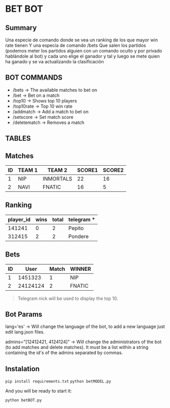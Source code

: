 BET BOT
=======

Summary
-------

Una especie de comando donde se vea un ranking de los que mayor win rate tienen
Y una especia de comando /bets
Que salen los partidos (podemos meter los partidos alguien con un comando oculto y por privado hablándole al bot)
y cada uno elige el ganador y tal y luego se mete quien ha ganado y se va actualizando la clasificación

BOT COMMANDS
------------

* /bets -> The available matches to bet on
* /bet -> Bet on a match
* /top10 -> Shows top 10 players
* /top10rate -> Top 10 win rate
* /addmatch -> Add a match to bet on
* /setscore -> Set match score
* /deletematch -> Removes a match


TABLES
------


## Matches

| ID  | TEAM 1    | TEAM 2    | SCORE1 | SCORE2 |
| --- | --------- | --------- | ------ | ------ |
| 1   | NIP       | INMORTALS | 22     | 16     |
| 2   | NAVI      | FNATIC    | 16     | 5      |

## Ranking

| player_id | wins | total | telegram *|
| --------- | ---- | ----- | --------- |
| 141241    | 0    | 2     | Pepito    |
| 312415    | 2    | 2     | Pondere   |

## Bets

| ID  | User      | Match     | WINNER |
| --- | --------- | --------- | ------ |
| 1   | 1451323   | 1         | NIP    |
| 2   | 24124124  | 2         | FNATIC |

> Telegram nick will be used to display the top 10.


Bot Params
----------

lang='es' -> Will change the language of the bot, to add a new language just
edit lang.json files.

admins="[12412421, 4124124]" -> Will change the administrators of the bot (to
add matches and delete matches). It must be a list within a string containing
the id's of the admins separated by commas.

Instalation
-----------

`pip install requirements.txt`
`python betMODEL.py`

And you will be ready to start it:

`python betBOT.py`
